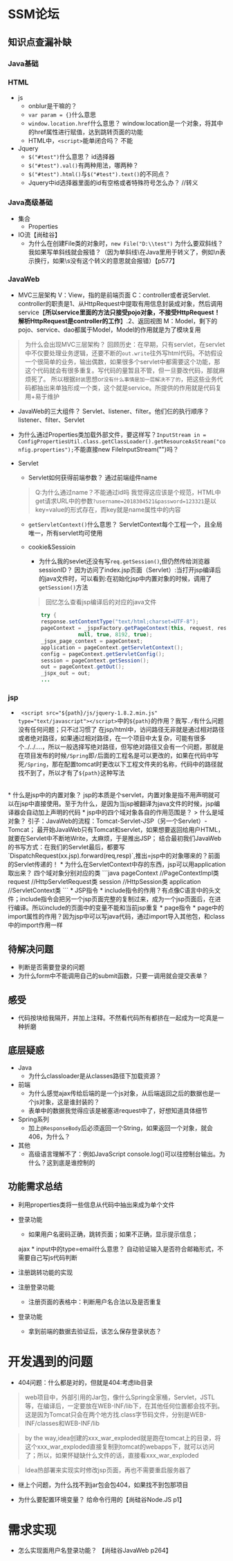 # SSM论坛
## 知识点查漏补缺
### Java基础
### HTML

* js
    * onblur是干嘛的？
    * `var param = {}`什么意思
    * `window.location.href`什么意思？ window.location是一个对象，将其中的href属性进行赋值，达到跳转页面的功能
    * HTML中，`<script>`能单闭合吗？ 不能
* Jquery
    * `$("#test")`什么意思？ id选择器
    * `$("#test").val()`有两种用法，哪两种？
    *  `$("#test").html()`与`$("#test").text()`的不同点？
    * Jquery中id选择器里面的id有空格或者特殊符号怎么办？ //转义

### Java高级基础
* 集合
    * Properties
* IO流【尚硅谷】
    * 为什么在创建File类的对象时，`new File("D:\\test")` 为什么要双斜线？我如果写单斜线就会报错？（因为单斜线\在Java里用于转义了，例如\n表示换行，如果\s没有这个转义的意思就会报错）【p577】
### JavaWeb
* MVC三层架构
V：View，指的是前端页面
C：controller或者说Servlet.
controller的职责是1、从HttpRequest中提取有用信息封装成对象，然后调用service【**所以service里面的方法只接受pojo对象，不接受HttpRequest！解析HttpRequest是controller的工作**】.2、返回视图
M：Model，剩下的pojo、service、dao都属于Model，Model的作用就是为了模块复用
> 为什么会出现MVC三层架构？
回顾历史：在早期，只有servlet，在servlet中不仅要处理业务逻辑，还要不断的`out.write`往外写html代码。不妨假设一个很简单的业务，输出偶数，如果很多个servlet中都需要这个功能，那这个代码就会有很多重复。写代码的量暂且不管，但一旦要改代码，那就麻烦死了。
所以根据`封装`思想or`没有什么事情是加一层解决不了的`，把这些业务代码都抽出来单独形成一个类，这个就是service。所提供的作用就是代码复用+易于维护
* JavaWeb的三大组件？ Servlet、listener、filter。他们仨的执行顺序？ listener、filter、Servlet
* 为什么通过Properties类加载外部文件，要这样写？`InputStream in = ConfigPropertiesUtil.class.getClassLoader().getResourceAsStream("config.properties");`不能直接new FileInputStream("")吗？
* Servlet
    * Servlet如何获得前端参数？ 通过前端组件name
    > Q:为什么通过name？不能通过id吗
    我觉得这应该是个规范，HTML中get请求URL中的参数`?username=2018304521&password=123321`是以key=value的形式存在，而key就是name属性中的内容

    * `getServletContext()`什么意思？ ServletContext每个工程一个，且全局唯一，所有servlet均可使用
    * cookie&Sessioin
        * 为什么我的sevlet还没有写`req.getSession()`,但仍然传给浏览器sessionID？ 因为访问了index.jsp页面（Servlet）:当打开jsp编译后的java文件时，可以看到:在初始化jsp中内置对象的时候，调用了`getSession()`方法
        > 回忆怎么查看jsp编译后的对应的java文件
       
        ```java
            try {
            response.setContentType("text/html;charset=UTF-8");
            pageContext = _jspxFactory.getPageContext(this, request, response,
                        null, true, 8192, true);
            _jspx_page_context = pageContext;
            application = pageContext.getServletContext();
            config = pageContext.getServletConfig();
            session = pageContext.getSession();
            out = pageContext.getOut();
            _jspx_out = out;
            ...
        ```
### jsp
* ` <script src="${path}/js/jquery-1.8.2.min.js" type="text/javascript"></script>`中的`${path}`的作用？我写`./`有什么问题
没有任何问题；只不过习惯了
在jsp/html中，访问路径无非就是通过相对路径或者绝对路径，如果通过相对路径，在一个项目中太复杂，可能有很多个../../....，所以一般选择写绝对路径，但写绝对路径又会有一个问题，那就是在项目发布的时候`/Spring`即`/`后面的工程名是可以更改的，如果在代码中写死`/Spring`，那在配置tomcat时更改以下工程文件夹的名称，代码中的路径就找不到了，所以才有了`${path}`这种写法
<br>
* 什么是jsp中的内置对象？ jsp的本质是个servlet，内置对象是指不用声明就可以在jsp中直接使用。至于为什么，是因为当jsp被翻译为java文件的时候，jsp编译器会自动加上声明的代码
* jsp中的四个域对象各自的作用范围是？
> 什么是域对象？
引子：JavaWeb的流程：Tomcat-Servlet-JSP（另一个Servlet）-Tomcat；
最开始JavaWeb只有Tomcat和servlet，如果想要返回给用户HTML，就要在Servlet中不断地Write，太麻烦，于是推出JSP；
结合最初我们JavaWeb的书写方式：在我们的Servlet最后，都要写`DispatchRequest(xx.jsp).forward(req,resp)`,推出=jsp中的对象哪来的？前面的Servlet传递的！
* 为什么在ServletContext中存的东西，jsp可以用application取出来？ 四个域对象分别对应的类
```java
pageContext //PageContextImpl类
request //HttpServletRequest类
session //HttpSession类
application //ServletContext类
```
* JSP指令
    * include指令的作用？有点像C语言中的头文件；include指令会把另一个jsp页面完整的复制过来，成为一个jsp页面后，在进行编译。所以include的页面中的变量不能和当前jsp重复
    * page指令
        * page中的import属性的作用？因为jsp中可以写java代码，通过import导入其他包，和class中的import作用一样





## 待解决问题
* 判断是否需要登录的问题
* 为什么form中不能调用自己的submit函数，只要一调用就会提交表单？
## 感受
* 代码按块给我隔开，并加上注释。不然看代码所有都挤在一起成为一坨真是一种折磨
## 底层疑惑
* Java
    * 为什么classloader是从classes路径下加载资源？
* 前端
    * 为什么感觉ajax传给后端的是一个js对象，从后端返回之后的数据也是一个js对象，这是谁封装的？
    * 表单中的数据我觉得应该是被塞进request中了，好想知道具体细节
* Spring系列
    * 加上`@ResponseBody`后必须返回一个String，如果返回一个对象，就会406，为什么？
* 其他
    * 高级语言理解不了：例如JavaScript console.log()可以往控制台输出。为什么？这到底是谁控制的



## 功能需求总结
* 利用properties类将一些信息从代码中抽出来成为单个文件
* 登录功能
    * 如果用户名密码正确，跳转页面；如果不正确，显示提示信息；
    
     ajax
        * input中的type=email什么意思？ 自动验证输入是否符合邮箱形式，不需要自己写js代码判断
* 注册跳转功能的实现
* 注册登录功能
    * 注册页面的表格中：判断用户名合法以及是否重复
* 登录功能
    * 拿到前端的数据去验证后，该怎么保存登录状态？
# 开发遇到的问题
* 404问题：什么都是对的，但就是404:考虑lib目录
> web项目中，外部引用的Jar包，像什么Spring全家桶，Servlet，JSTL等，在编译后，一定要放在WEB-INF/lib下，在其他任何位置都会找不到。这是因为Tomcat只会在两个地方找.class字节码文件，分别是WEB-INF/classes和WEB-INF/lib

> by the way,idea创建的xxx_war_exploded就是跑在tomcat上的目录，将这个xxx_war_exploded直接复制到tomcat的webapps下，就可以访问了；所以，如果怀疑缺什么文件的话，直接看xxx_war_exploded

> Idea热部署来实现实时修改jsp页面，再也不需要重启服务器了

* 继上个问题，为什么找不到jar包会包404，如果找不到包那项目

* 为什么要配置环境变量？ 给命令行用的【尚硅谷Node.JS p1】
# 需求实现
* 怎么实现面用户名登录功能？ 【尚硅谷JavaWeb p264】